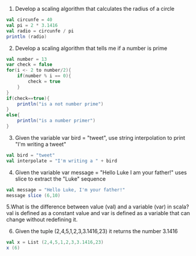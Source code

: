 1. Develop a scaling algorithm that calculates the radius of a circle
``` scala
val circunfe = 40
val pi = 2 * 3.1416
val radio = circunfe / pi
println (radio)
```
2. Develop a scaling algorithm that tells me if a number is prime
```scala
val number = 13
var check = false
for(i <- 2 to number/2){
    if(number % i == 0){
        check = true
    }
}
if(check==true){
    println("is a not number prime")
}
else{
    println("is a number primer")
}
```
3. Given the variable var bird = "tweet", use string interpolation to print "I'm writing a tweet"
``` scala
val bird = "tweet"
val interpolate = "I'm writing a " + bird
``` 

4. Given the variable var message = "Hello Luke I am your father!" uses slice to extract the "Luke" sequence
``` scala
val message = "Hello Luke, I'm your father!"
message slice (6,10)
``` 
5.What is the difference between value (val) and a variable (var) in scala?
val is defined as a constant value and var is defined as a variable that can change without redefining it.

6. Given the tuple (2,4,5,1,2,3,3.1416,23) it returns the number 3.1416
``` scala
val x = List (2,4,5,1,2,3,3.1416,23)
x (6)
``` 
